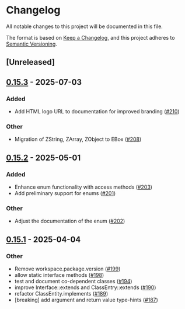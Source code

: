 # Changelog

All notable changes to this project will be documented in this file.

The format is based on [Keep a Changelog](https://keepachangelog.com/en/1.0.0/),
and this project adheres to [Semantic Versioning](https://semver.org/spec/v2.0.0.html).

## [Unreleased]

## [0.15.3](https://github.com/phper-framework/phper/compare/phper-doc-v0.15.2...phper-doc-v0.15.3) - 2025-07-03

### Added

- Add HTML logo URL to documentation for improved branding ([#210](https://github.com/phper-framework/phper/pull/210))

### Other

- Migration of ZString, ZArray, ZObject to EBox ([#208](https://github.com/phper-framework/phper/pull/208))

## [0.15.2](https://github.com/phper-framework/phper/compare/phper-doc-v0.15.1...phper-doc-v0.15.2) - 2025-05-01

### Added

- Enhance enum functionality with access methods ([#203](https://github.com/phper-framework/phper/pull/203))
- Add preliminary support for enums ([#201](https://github.com/phper-framework/phper/pull/201))

### Other

- Adjust the documentation of the enum ([#202](https://github.com/phper-framework/phper/pull/202))

## [0.15.1](https://github.com/phper-framework/phper/compare/phper-doc-v0.15.0...phper-doc-v0.15.1) - 2025-04-04

### Other

- Remove workspace.package.version ([#199](https://github.com/phper-framework/phper/pull/199))
- allow static interface methods ([#198](https://github.com/phper-framework/phper/pull/198))
- test and document co-dependent classes ([#194](https://github.com/phper-framework/phper/pull/194))
- improve Interface::extends and ClassEntry::extends ([#190](https://github.com/phper-framework/phper/pull/190))
- refactor ClassEntity.implements ([#189](https://github.com/phper-framework/phper/pull/189))
- [breaking] add argument and return value type-hints ([#187](https://github.com/phper-framework/phper/pull/187))
